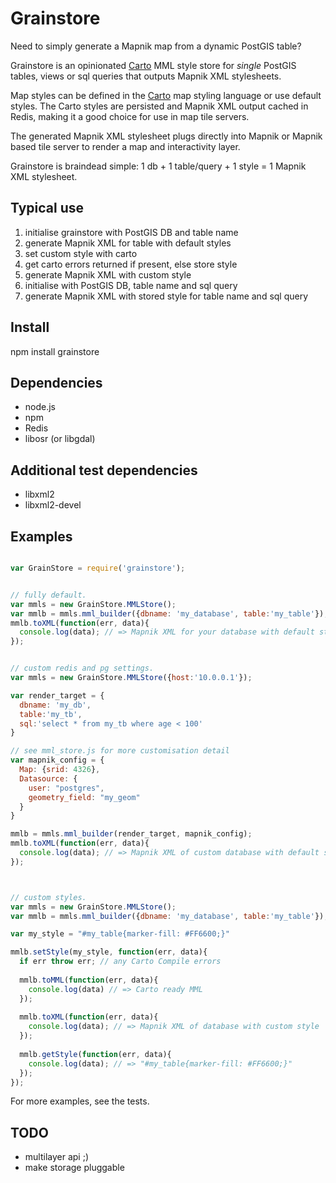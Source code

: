 Grainstore
===========

Need to simply generate a Mapnik map from a dynamic PostGIS table? 

Grainstore is an opinionated [Carto](https://github.com/mapbox/carto) MML style store for _single_ PostGIS tables, views or sql queries that outputs Mapnik XML stylesheets. 

Map styles can be defined in the [Carto](https://github.com/mapbox/carto) map styling language or use default styles. The Carto styles are persisted and Mapnik XML output cached in Redis, making it a good choice for use in map tile servers.

The generated Mapnik XML stylesheet plugs directly into Mapnik or Mapnik based tile server to render a map and interactivity layer.

Grainstore is braindead simple: 1 db + 1 table/query + 1 style =  1 Mapnik XML stylesheet.


Typical use
-----------
1. initialise grainstore with PostGIS DB and table name
2. generate Mapnik XML for table with default styles
3. set custom style with carto 
4. get carto errors returned if present, else store style
5. generate Mapnik XML with custom style
6. initialise with PostGIS DB, table name and sql query
7. generate Mapnik XML with stored style for table name and sql query


Install
--------
npm install grainstore


Dependencies
------------
* node.js
* npm
* Redis
* libosr (or libgdal)


Additional test dependencies
-----------------------------
* libxml2 
* libxml2-devel


Examples
---------

```javascript

var GrainStore = require('grainstore');


// fully default.
var mmls = new GrainStore.MMLStore();
var mmlb = mmls.mml_builder({dbname: 'my_database', table:'my_table'});
mmlb.toXML(function(err, data){
  console.log(data); // => Mapnik XML for your database with default styles
}); 


// custom redis and pg settings.
var mmls = new GrainStore.MMLStore({host:'10.0.0.1'}); 

var render_target = {
  dbname: 'my_db', 
  table:'my_tb', 
  sql:'select * from my_tb where age < 100'
}

// see mml_store.js for more customisation detail 
var mapnik_config = {
  Map: {srid: 4326},
  Datasource: {
    user: "postgres",
    geometry_field: "my_geom"
  }   
}

mmlb = mmls.mml_builder(render_target, mapnik_config);
mmlb.toXML(function(err, data){
  console.log(data); // => Mapnik XML of custom database with default style
}); 



// custom styles.
var mmls = new GrainStore.MMLStore();
var mmlb = mmls.mml_builder({dbname: 'my_database', table:'my_table'});

var my_style = "#my_table{marker-fill: #FF6600;}"

mmlb.setStyle(my_style, function(err, data){
  if err throw err; // any Carto Compile errors
  
  mmlb.toMML(function(err, data){
    console.log(data) // => Carto ready MML
  }); 
  
  mmlb.toXML(function(err, data){
    console.log(data); // => Mapnik XML of database with custom style
  }); 
  
  mmlb.getStyle(function(err, data){
    console.log(data); // => "#my_table{marker-fill: #FF6600;}"
  });
});
```

For more examples, see the tests.


TODO
-----
* multilayer api ;)
* make storage pluggable